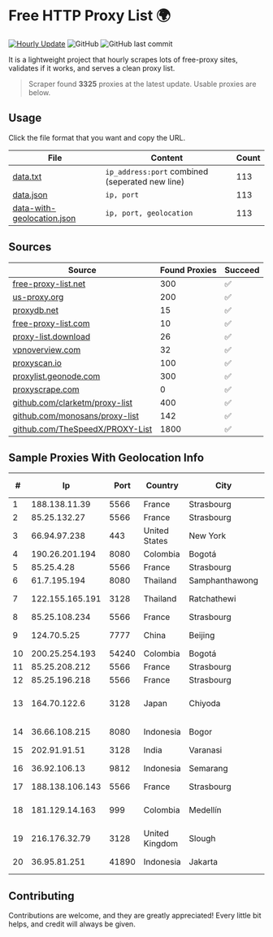 
# Free HTTP Proxy List 🌍

[![Hourly Update](https://github.com/mertguvencli/http-proxy-list/actions/workflows/main.yml/badge.svg?branch=main)](https://github.com/mertguvencli/http-proxy-list/actions/workflows/main.yml)
![GitHub](https://img.shields.io/github/license/mertguvencli/http-proxy-list)
![GitHub last commit](https://img.shields.io/github/last-commit/mertguvencli/http-proxy-list)

It is a lightweight project that hourly scrapes lots of free-proxy sites, validates if it works, and serves a clean proxy list.


> Scraper found **3325** proxies at the latest update. Usable proxies are below.

## Usage

Click the file format that you want and copy the URL.


|File|Content|Count|
|----|-------|-----|
|[data.txt](https://raw.githubusercontent.com/mertguvencli/http-proxy-list/main/proxy-list/data.txt)|`ip_address:port` combined (seperated new line)|113|
|[data.json](https://raw.githubusercontent.com/mertguvencli/http-proxy-list/main/proxy-list/data.json)|`ip, port`|113|
|[data-with-geolocation.json](https://raw.githubusercontent.com/mertguvencli/http-proxy-list/main/proxy-list/data-with-geolocation.json)|`ip, port, geolocation`|113|

## Sources

|Source|Found Proxies|Succeed|
|------|-------------|-------|
|[free-proxy-list.net](https://free-proxy-list.net)|300|✅|
|[us-proxy.org](https://www.us-proxy.org)|200|✅|
|[proxydb.net](http://proxydb.net)|15|✅|
|[free-proxy-list.com](https://free-proxy-list.com/?page=&port=&type%5B%5D=http&type%5B%5D=https&up_time=0&search=Search)|10|✅|
|[proxy-list.download](https://www.proxy-list.download/HTTP)|26|✅|
|[vpnoverview.com](https://vpnoverview.com/privacy/anonymous-browsing/free-proxy-servers)|32|✅|
|[proxyscan.io](https://www.proxyscan.io)|100|✅|
|[proxylist.geonode.com](https://proxylist.geonode.com/api/proxy-list?limit=300&page=1&sort_by=lastChecked&sort_type=desc&protocols=http,https)|300|✅|
|[proxyscrape.com](https://api.proxyscrape.com/v2/?request=displayproxies&protocol=http&timeout=10000&country=all&ssl=all&anonymity=all)|0|✅|
|[github.com/clarketm/proxy-list](https://raw.githubusercontent.com/clarketm/proxy-list/master/proxy-list-raw.txt)|400|✅|
|[github.com/monosans/proxy-list](https://raw.githubusercontent.com/monosans/proxy-list/main/proxies/http.txt)|142|✅|
|[github.com/TheSpeedX/PROXY-List](https://raw.githubusercontent.com/TheSpeedX/PROXY-List/master/http.txt)|1800|✅|


## Sample Proxies With Geolocation Info

|#|Ip|Port|Country|City|Internet Service Provider|
|-|--|----|-------|----|-------------------------|
|1|188.138.11.39|5566|France|Strasbourg|Host Europe GmbH|
|2|85.25.132.27|5566|France|Strasbourg|Host Europe GmbH|
|3|66.94.97.238|443|United States|New York|Contabo Inc.|
|4|190.26.201.194|8080|Colombia|Bogotá|ETB - Colombia|
|5|85.25.4.28|5566|France|Strasbourg|Host Europe GmbH|
|6|61.7.195.194|8080|Thailand|Samphanthawong|CAT-ISP|
|7|122.155.165.191|3128|Thailand|Ratchathewi|CAT Telecom Public Company Limited|
|8|85.25.108.234|5566|France|Strasbourg|Host Europe GmbH|
|9|124.70.5.25|7777|China|Beijing|Huawei Cloud Service data center|
|10|200.25.254.193|54240|Colombia|Bogotá|Andinet ON Line|
|11|85.25.208.212|5566|France|Strasbourg|Host Europe GmbH|
|12|85.25.196.218|5566|France|Strasbourg|Host Europe GmbH|
|13|164.70.122.6|3128|Japan|Chiyoda|NTT PC Communications, Inc.|
|14|36.66.108.215|8080|Indonesia|Bogor|PT. Telekomunikasi Indonesia|
|15|202.91.91.51|3128|India|Varanasi|Swift-Online|
|16|36.92.106.13|9812|Indonesia|Semarang|Telekomunikasi Indonesia|
|17|188.138.106.143|5566|France|Strasbourg|Host Europe GmbH|
|18|181.129.14.163|999|Colombia|Medellín|EPM Telecomunicaciones S.A. E.S.P.|
|19|216.176.32.79|3128|United Kingdom|Slough|Rackdog, LLC|
|20|36.95.81.251|41890|Indonesia|Jakarta|PT. Telekomunikasi Indonesia|



## Contributing

Contributions are welcome, and they are greatly appreciated! Every
little bit helps, and credit will always be given.

